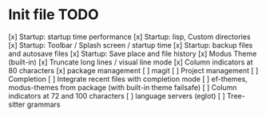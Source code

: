 # Init file TODO

[x] Startup: startup time performance
[x] Startup: lisp, Custom directories
[x] Startup: Toolbar / Splash screen / startup time
[x] Startup: backup files and autosave files
[x] Startup: Save place and file history
[x] Modus Theme (built-in)
[x] Truncate long lines / visual line mode
[x] Column indicators at 80 characters
[x] package management
[ ] magit
[ ] Project management
[ ] Completion
[ ] Integrate recent files with completion mode
[ ] ef-themes, modus-themes from package (with built-in theme failsafe)
[ ] Column indicators at 72 and 100 characters
[ ] language servers (eglot)
[ ] Tree-sitter grammars

